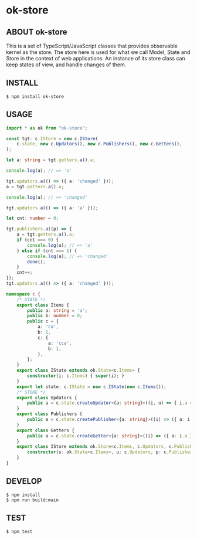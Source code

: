 # ok-store

## ABOUT ok-store

This is a set of TypeScript/JavaScript classes that provides observable kernel as the store.
The store here is used for what we call Model, State and Store in the context of web applications.
An instance of its store class can keep states of view, and handle changes of them.

## INSTALL

```Shell
$ npm install ok-store
```
## USAGE

```TypeScript
import * as ok from "ok-store";

const tgt: c.IStore = new c.IStore(
    c.state, new c.Updators(), new c.Publishers(), new c.Getters(),
);

let a: string = tgt.getters.a().a;

console.log(a); // => 'a'

tgt.updators.a(() => ({ a: 'changed' }));
a = tgt.getters.a().a;

console.log(a); // => 'changed'

tgt.updators.a(() => ({ a: 'a' }));

let cnt: number = 0;

tgt.publishers.a((p) => {
    a = tgt.getters.a().a;
    if (cnt === 0) {
        console.log(a); // => 'a'
    } else if (cnt === 1) {
        console.log(a); // => 'changed'
        done();
    }
    cnt++;
});
tgt.updators.a(() => ({ a: 'changed' }));

namespace c {
	/* STATE */
	export class Items {
		public a: string = 'a';
		public b: number = 0;
		public c = {
			a: 'ca',
			b: 1,
			c: {
				a: 'cca',
				b: 1,
			},
		};
	}
	export class IState extends ok.State<c.Items> {
		constructor(i: c.Items) { super(i); }
	}
	export let state: c.IState = new c.IState(new c.Items());
	/* STORE */
	export class Updators {
		public a = c.state.createUpdator<{a: string}>((i, u) => { i.a = u.a; });
	}
	export class Publishers {
		public a = c.state.createPublisher<{a: string}>((i) => ({ a: i.a }));
	}
	export class Getters {
		public a = c.state.createGetter<{a: string}>((i) => ({ a: i.a }));
	}
	export class IStore extends ok.Store<c.Items, c.Updators, c.Publishers, c.Getters> {
		constructor(s: ok.State<c.Items>, u: c.Updators, p: c.Publishers, g: c.Getters) { super(s, u, p, g); }
	}
}
```

## DEVELOP

```Shell
$ npm install
$ npm run build:main
```

## TEST

```Shell
$ npm test
```
